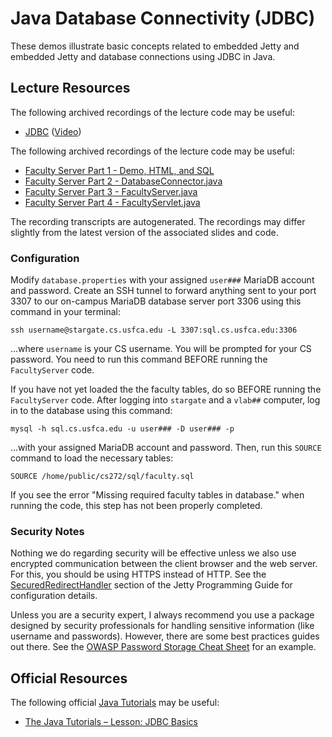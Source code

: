 Java Database Connectivity (JDBC)
=================================================

These demos illustrate basic concepts related to embedded Jetty and embedded Jetty and database connections using JDBC in Java.

## Lecture Resources

The following archived recordings of the lecture code may be useful:

  - [JDBC](https://docs.google.com/presentation/d/e/2PACX-1vQrJkolXce_lk0JqdcSiwSTlbZj8eE3cpY0nyn5RoUNMBjDihXHTWMPOKALLlVLHHbIwSMhW0aYuOKy/pub?start=false&loop=false&delayms=3000) ([Video](https://usfca.hosted.panopto.com/Panopto/Pages/Viewer.aspx?id=999012aa-66e0-497f-a521-af9e014f542e))
  
The following archived recordings of the lecture code may be useful:

  - [Faculty Server Part 1 - Demo, HTML, and SQL](https://usfca.hosted.panopto.com/Panopto/Pages/Viewer.aspx?id=74aaadf2-3bd5-4e3b-a0b4-af9e014f642e)
  - [Faculty Server Part 2 - DatabaseConnector.java](https://usfca.hosted.panopto.com/Panopto/Pages/Viewer.aspx?id=cba81453-cf9b-4892-8e2c-af9e014f8250)
  - [Faculty Server Part 3 - FacultyServer.java](https://usfca.hosted.panopto.com/Panopto/Pages/Viewer.aspx?id=c70e081f-ccac-4915-8dfb-af9e014f9dae)
  - [Faculty Server Part 4 - FacultyServlet.java](https://usfca.hosted.panopto.com/Panopto/Pages/Viewer.aspx?id=694c6f2a-9978-4d7f-a7d7-af9e014fb2f5)

The recording transcripts are autogenerated. The recordings may differ slightly from the latest version of the associated slides and code.

### Configuration

Modify `database.properties` with your assigned `user###` MariaDB account and password. Create an SSH tunnel to forward anything sent to your port 3307 to our on-campus MariaDB database server port 3306 using this command in your terminal:

```
ssh username@stargate.cs.usfca.edu -L 3307:sql.cs.usfca.edu:3306
```

...where `username` is your CS username. You will be prompted for your CS password. You need to run this command BEFORE running the `FacultyServer` code.

If you have not yet loaded the the faculty tables, do so BEFORE running the `FacultyServer` code. After logging into `stargate` and a `vlab##` computer, log in to the database using this command:

```
mysql -h sql.cs.usfca.edu -u user### -D user### -p
```

...with your assigned MariaDB account and password. Then, run this `SOURCE` command to load the necessary tables:

```
SOURCE /home/public/cs272/sql/faculty.sql
```

If you see the error "Missing required faculty tables in database." when running the code, this step has not been properly completed.

### Security Notes

Nothing we do regarding security will be effective unless we also use encrypted communication between the client browser and the web server. For this, you should be using HTTPS instead of HTTP. See the [SecuredRedirectHandler](https://www.eclipse.org/jetty/documentation/jetty-11/programming-guide/index.html#pg-server-http-handler-use-util-secure-handler) section of the Jetty Programming Guide for configuration details.

Unless you are a security expert, I always recommend you use a package designed by security professionals for handling sensitive information (like username and passwords). However, there are some best practices guides out there. See the [OWASP Password Storage Cheat Sheet](https://github.com/OWASP/CheatSheetSeries/blob/master/cheatsheets/Password_Storage_Cheat_Sheet.md) for an example.

## Official Resources

The following official [Java Tutorials](http://docs.oracle.com/javase/tutorial/index.html) may be useful:

  - [The Java Tutorials – Lesson: JDBC Basics](https://docs.oracle.com/javase/tutorial/jdbc/basics/index.html)

